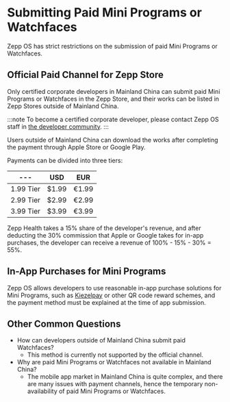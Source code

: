 # Submitting Paid Mini Programs or Watchfaces

Zepp OS has strict restrictions on the submission of paid Mini Programs or Watchfaces.

## Official Paid Channel for Zepp Store

Only certified corporate developers in Mainland China can submit paid Mini Programs or Watchfaces in the Zepp Store, and their works can be listed in Zepp Stores outside of Mainland China.

:::note
To become a certified corporate developer, please contact Zepp OS staff in [the developer community](../community.md).
:::

Users outside of Mainland China can download the works after completing the payment through Apple Store or Google Play.

Payments can be divided into three tiers:

| --- | USD | EUR |
| --- | --- | --- |
| 1.99 Tier | $1.99 | €1.99 |
| 2.99 Tier | $2.99 | €2.99 |
| 3.99 Tier | $3.99 | €3.99 |

Zepp Health takes a 15% share of the developer's revenue, and after deducting the 30% commission that Apple or Google takes for in-app purchases, the developer can receive a revenue of 100% - 15% - 30% = 55%.

## In-App Purchases for Mini Programs

Zepp OS allows developers to use reasonable in-app purchase solutions for Mini Programs, such as [Kiezelpay](https://kiezelpay.com/) or other QR code reward schemes, and the payment method must be explained at the time of app submission.

## Other Common Questions

- How can developers outside of Mainland China submit paid Watchfaces?
  - This method is currently not supported by the official channel.
- Why are paid Mini Programs or Watchfaces not available in Mainland China?
  - The mobile app market in Mainland China is quite complex, and there are many issues with payment channels, hence the temporary non-availability of paid Mini Programs or Watchfaces.
